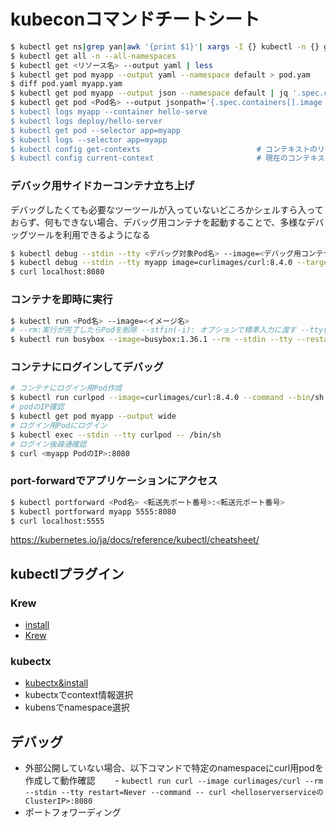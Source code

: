 # kubeconコマンドチートシート


```bash
$ kubectl get ns|grep yan|awk '{print $1}'| xargs -I {} kubectl -n {} get all
$ kubectl get all -n --all-namespaces
$ kubectl get <リソース名> --output yaml | less
$ kubectl get pod myapp --output yaml --namespace default > pod.yam
$ diff pod.yaml myapp.yam
$ kubectl get pod myapp --output json --namespace default | jq '.spec.containers[].image'  "blux2/hello-server:1.0"
$ kubectl get pod <Pod名> --output jsonpath='{.spec.containers[].image
$ kubectl logs myapp --container hello-serve
$ kubectl logs deploy/hello-server
$ kubectl get pod --selector app=myapp
$ kubectl logs --selector app=myapp
$ kubectl config get-contexts                          # コンテキストのリストを表示
$ kubectl config current-context                       # 現在のコンテキストを表示
```

### デバック用サイドカーコンテナ立ち上げ
デバッグしたくても必要なツーツールが入っていないどころかシェルすら入っておらず、何もできない場合、デバッグ用コンテナを起動することで、多様なデバッグツールを利用できるようになる
```bash
$ kubectl debug --stdin --tty <デバッグ対象Pod名> --image=<デバッグ用コンテナのimage> --target=<デバッグ対象のコンテナ>
$ kubectl debug --stdin --tty myapp image=curlimages/curl:8.4.0 --target=helloserver -- sh
$ curl localhost:8080
```

### コンテナを即時に実行
```bash
$ kubectl run <Pod名> --image=<イメージ名>
# --rm:実行が完了したらPodを削除 --stfin(-i): オプションで標準入力に渡す --tty(-t): オプションで擬似端末を割り当てる  
$ kubectl run busybox --image=busybox:1.36.1 --rm --stdin --tty --restart=Never --command -- nslookup google.com
```

### コンテナにログインしてデバッグ
```bash
# コンテナにログイン用Pod作成
$ kubectl run curlpod --image=curlimages/curl:8.4.0 --command --bin/sh -c "while true; do sleep initify; done;"
# podのIP確認
$ kubectl get pod myapp --output wide
# ログイン用Podにログイン
$ kubectl exec --stdin --tty curlpod -- /bin/sh
# ログイン後疎通確認
$ curl <myapp PodのIP>:8080
```

### port-forwardでアプリケーションにアクセス
```bash
$ kubectl portforward <Pod名> <転送先ポート番号>:<転送元ポート番号>
$ kubectl portforward myapp 5555:8080
$ curl localhost:5555
```

https://kubernetes.io/ja/docs/reference/kubectl/cheatsheet/

## kubectlプラグイン
### Krew
- [install](https://krew.sigs.k8s.io/docs/user-guide/setup/install/)
- [Krew](https://github.com/kubernetes-sigs/krew/)
### kubectx
- [kubectx&install](https://github.com/ahmetb/kubectx)
- kubectxでcontext情報選択
- kubensでnamespace選択

## デバッグ
- 外部公開していない場合、以下コマンドで特定のnamespaceにcurl用podを作成して動作確認
　　- `kubectl run curl --image curlimages/curl --rm --stdin --tty restart=Never --command -- curl <helloserverserviceのClusterIP>:8080`
- ポートフォワーディング
  
